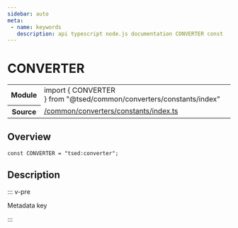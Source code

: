 ```yaml
---
sidebar: auto
meta:
 - name: keywords
   description: api typescript node.js documentation CONVERTER const
---
```

# CONVERTER <Badge text="Constant" type="const"/>
<!-- Summary -->
<section class="symbol-info"><table class="is-full-width"><tbody><tr><th>Module</th><td><div class="lang-typescript"><span class="token keyword">import</span> { CONVERTER }&nbsp;<span class="token keyword">from</span>&nbsp;<span class="token string">"@tsed/common/converters/constants/index"</span></div></td></tr><tr><th>Source</th><td><a href="https://github.com/Romakita/ts-express-decorators/blob/v4.30.1/src//common/converters/constants/index.ts#L0-L0">/common/converters/constants/index.ts</a></td></tr></tbody></table></section>

<!-- Overview -->
## Overview


<pre><code class="typescript-lang "><span class="token keyword">const</span> CONVERTER<span class="token punctuation"> = </span>"tsed<span class="token punctuation">:</span>converter"<span class="token punctuation">;</span></code></pre>



<!-- Description -->
## Description

::: v-pre

Metadata key

:::